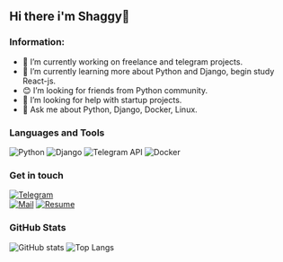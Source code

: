 <!---
shaggy-axel/shaggy-axel is a ✨ special ✨ repository because its `README.md` (this file) appears on your GitHub profile.
You can click the Preview link to take a look at your changes.
--->
## Hi there i'm Shaggy👋

### Information:
- 🔭 I’m currently working on freelance and telegram projects.
- 🌱 I’m currently learning more about Python and Django, begin study React-js.
- 😊 I’m looking for friends from Python community.
- 🤔 I’m looking for help with startup projects.
- 💬 Ask me about Python, Django, Docker, Linux.

### Languages and Tools
![Python](https://img.shields.io/badge/Python-090909?style=for-the-badge&logo=python)
![Django](https://img.shields.io/badge/Django-090909?style=for-the-badge&logo=django&logoColor=brightgreen)
![Telegram API](https://img.shields.io/badge/Telegram%20API-090909?style=for-the-badge&logo=telegram)
![Docker](https://img.shields.io/badge/Docker-090909?style=for-the-badge&logo=docker)

### Get in touch
[![Telegram](https://img.shields.io/badge/Telegram-090909?style=for-the-badge&logo=telegram)](https://t.me/shaggy_axel) <br>
[![Mail](https://img.shields.io/badge/Mail-To-red)](mailto:kornerus@fjfi.cvut.cz)
[![Resume](https://img.shields.io/badge/My-Resume-brightgreen)](https://resume.shaggyaxel.ru/)

### GitHub Stats
![GitHub stats](https://github-readme-stats.vercel.app/api?username=shaggy-axel&hide=contribs&show_icons=true&theme=radical&include_all_commits=true&count_private=true&line_height=25&custom_title=Shaggy)
![Top Langs](https://github-readme-stats.vercel.app/api/top-langs/?username=shaggy-axel&theme=radical&layout=compact&langs_count=12)
<!-- ## My Wakatime Stats ⌚ -->
<!-- <a href="https://github.com/anuraghazra/github-readme-stats">
  <img align="center" src="@rahulbanerjee26&compact=True">https://github-readme-stats.vercel.app/api/wakatime?username=@shaggy-axel&compact=True"/>
</a> -->
<!-- ![Wakatime stats](https://github-readme-stats.vercel.app/api/wakatime?username=@shaggy-axel&compact=true)
![Wakatime stats](https://github-readme-stats.vercel.app/api/wakatime?username=shaggy-axel&layout=compact) -->
